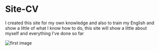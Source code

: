 # Site-CV

I created this site for my own knowledge and also to train my English and show a little of what I know how to do, this site will show a little about myself and everything I've done so far

![first image](https://user-images.githubusercontent.com/99846395/197812984-53da82f5-239f-44d4-810c-8206e1092c79.png)

